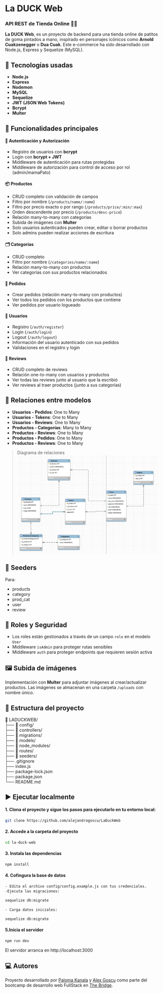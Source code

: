 # La DUCK Web

### API REST de Tienda Online 🐥🛒

**La DUCK Web**, es un proyecto de backend para una tienda online de patitos de goma pintados a mano, inspirado en personajes icónicos como **Arnold Cuakzenegger** o **Dua Cuak**. Este e-commerce ha sido desarrollado con Node.js, Express y Sequelize (MySQL).

## 🔧 Tecnologías usadas

- **Node.js**
- **Express**
- **Nodemon**
- **MySQL**
- **Sequelize**
- **JWT (JSON Web Tokens)**
- **Bcrypt**
- **Multer**

## 📌 Funcionalidades principales

#### 🔐 Autenticación y Autorización

- Registro de usuarios con **bcrypt**
- Login con **bcrypt + JWT**
- Middleware de autenticación para rutas protegidas
- Middleware de autorización para control de acceso por rol (admin/mamaPato)

#### 📦 Productos

- CRUD completo con validación de campos
- Filtro por nombre (`/products/name/:name`)
- Filtro por precio exacto o por rango (`/products/price/:min/:max`)
- Orden descendente por precio (`/products/desc-price`)
- Relación many-to-many con categorías
- Subida de imágenes con **Multer**
- Solo usuarios autenticados pueden crear, editar o borrar productos
- Solo admins pueden realizar acciones de escritura

#### 🗂️ Categorías

- CRUD completo
- Filtro por nombre (`/categories/name/:name`)
- Relación many-to-many con productos
- Ver categorías con sus productos relacionados

#### 🛒 Pedidos

- Crear pedidos (relación many-to-many con productos)
- Ver todos los pedidos con los productos que contiene
- Ver pedidos por usuario logueado

#### 🧑 Usuarios

- Registro (`/auth/register`)
- Login (`/auth/login`)
- Logout (`/auth/logout`)
- Información del usuario autenticado con sus pedidos
- Validaciones en el registro y login

#### 🌟 Reviews

- CRUD completo de reviews
- Relación one-to-many con usuarios y productos
- Ver todas las reviews junto al usuario que la escribió
- Ver reviews al traer productos (junto a sus categorías)

## 🔗 Relaciones entre modelos

- **Usuarios - Pedidos**: One to Many
- **Usuarios - Tokens**: One to Many
- **Usuarios - Reviews**: One to Many
- **Productos - Categorías**: Many to Many
- **Productos - Reviews**: One to Many
- **Productos - Pedidos**: One to Many
- **Productos - Reviews**: One to Many

> Diagrama de relaciones  
> ![](./assets/relaciones-laduckweb.jpg)

## 🌱 Seeders

Para:

- products
- category
- prod_cat
- user
- review

## 🔐 Roles y Seguridad

- Los roles están gestionados a través de un campo `role` en el modelo `User`
- Middleware `isAdmin` para proteger rutas sensibles
- Middleware `auth` para proteger endpoints que requieren sesión activa

## 🖼️ Subida de imágenes

Implementación con **Multer** para adjuntar imágenes al crear/actualizar productos. Las imágenes se almacenan en una carpeta `/uploads` con nombre único.

## 📁 Estructura del proyecto

📁 LADUCKWEB/  
├── 📁 config/  
├── 📁 controllers/  
├── 📁 migrations/  
├── 📁 models/  
├── 📁 node_modules/  
├── 📁 routes/  
├── 📁 seeders/  
├── .gitignore  
├── index.js  
├── package-lock.json  
├── package.json  
└── README.md

## ▶️ Ejecutar localmente

#### 1. Clona el proyecto y sigue los pasos para ejecutarlo en tu entorno local:

```bash
git clone https://github.com/alejandrogoscu/LaDuckWeb
```

#### 2. Accede a la carpeta del proyecto

```bash
cd la-duck-web
```

#### 3. Instala las dependencias

```bash
npm install
```

#### 4. Cofingura la base de datos

    - Edita el archivo config/config.example.js con tus credenciales.
    -Ejecuta las migraciones:

```bash
sequelize db:migrate
```

    - Carga datos iniciales:

```bash
sequelize db:migrate
```

#### 5.Inicia el servidor

```bash
npm run dev
```

El servidor arranca en http://localhost:3000

## 💻 Autores

Proyecto desarrollado por [Paloma Kanala](https://github.com/palomaceg) y [Alex Goscu](https://github.com/alejandrogoscu) como parte del bootcamp de desarrollo web FullStack en [The Bridge](https://thebridge.tech/).
